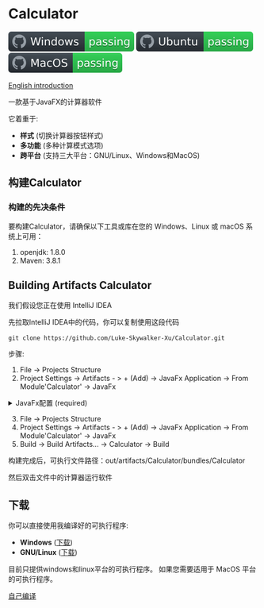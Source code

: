 # Calculator

![Windows](https://github.com/Luke-Skywalker-Xu/IconPark/blob/main/resources/Img/badge_Windows.svg)
![Ubuntu](https://github.com/Luke-Skywalker-Xu/IconPark/blob/main/resources/Img/badge_Ubuntu.svg)
![MacOS](https://github.com/Luke-Skywalker-Xu/IconPark/blob/main/resources/Img/badge_MacOS.svg)

[English introduction](README.md)

一款基于JavaFX的计算器软件

它着重于:
- **样式** (切换计算器按钮样式)
- **多功能** (多种计算模式选项)
- **跨平台** (支持三大平台：GNU/Linux、Windows和MacOS)

## 构建Calculator
### 构建的先决条件
要构建Calculator，请确保以下工具或库在您的 Windows、Linux 或 macOS 系统上可用：
1. openjdk: 1.8.0
2. Maven: 3.8.1

 <span id="自己编译" > </span>

## Building Artifacts Calculator 

我们假设您正在使用 IntelliJ IDEA

先拉取IntelliJ IDEA中的代码，你可以复制使用这段代码

<pre><code>git clone https://github.com/Luke-Skywalker-Xu/Calculator.git</code></pre>

步骤:

1. File -> Projects Structure
2. Project Settings -> Artifacts - > + (Add) -> JavaFx Application -> From Module'Calculator' -> JavaFx

<details>
<summary>JavaFx配置 (required)</summary>

1. Application class -> MainApplication(org.luke) -> OK
2. Title: Calculator
3. Native bundle: all
4. Apply

</details>

3. File -> Projects Structure
4. Project Settings -> Artifacts - > + (Add) -> JavaFx Application -> From Module'Calculator' -> JavaFx
5. Build -> Build Artifacts... -> Calculator -> Build

构建完成后，可执行文件路径：out/artifacts/Calculator/bundles/Calculator

然后双击文件中的计算器运行软件

## 下载 
你可以直接使用我编译好的可执行程序:

- **Windows** ([下载](https://github.com/Luke-Skywalker-Xu/Calculator/releases))
- **GNU/Linux** ([下载](https://github.com/Luke-Skywalker-Xu/Calculator/releases))

目前只提供windows和linux平台的可执行程序。 如果您需要适用于 MacOS 平台的可执行程序。

<a href="#Compile it yourself">自己编译</a>


